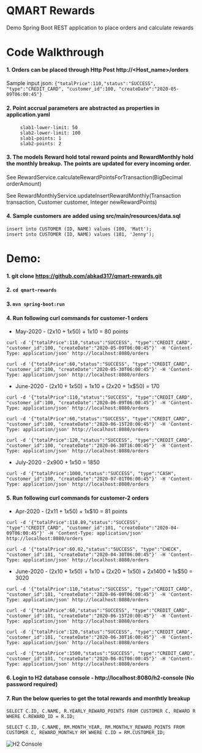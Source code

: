 # QMART Rewards
Demo Spring Boot REST application to place orders and calculate rewards

# Code Walkthrough
#### 1. Orders can be placed through Http Post http://<Host_name>/orders
Sample input json:
```{"totalPrice":110,"status":"SUCCESS", "type":"CREDIT_CARD", "customer_id":100, "createDate":"2020-05-09T06:00:45"}``` 
#### 2. Point accrual parameters are abstracted as properties in application.yaml
```rewards:
     slab1-lower-limit: 50
     slab2-lower-limit: 100
     slab1-points: 1
     slab2-points: 2
```
#### 3. The models Reward hold total reward points and RewardMonthly hold the monthly breakup. The points are updated for every incoming order.

See RewardService.calculateRewardPointsForTransaction(BigDecimal orderAmount)

See RewardMonthlyService.updateInsertRewardMonthly(Transaction transaction, Customer customer, Integer newRewardPoints)

#### 4. Sample customers are added using src/main/resources/data.sql

```
insert into CUSTOMER (ID, NAME) values (100, 'Matt');
insert into CUSTOMER (ID, NAME) values (101, 'Jenny');
```

# Demo:
#### 1. git clone https://github.com/abkad317/qmart-rewards.git
#### 2. ```cd qmart-rewards```
#### 3. ```mvn spring-boot:run```
#### 4. Run following curl commands for customer-1 orders

- May-2020 - (2x$10 + 1x$50) + 1x10 = 80 points

```curl -d '{"totalPrice":110,"status":"SUCCESS", "type":"CREDIT_CARD", "customer_id":100, "createDate":"2020-05-09T06:00:45"}' -H 'Content-Type: application/json' http://localhost:8080/orders```

```curl -d '{"totalPrice":60,"status":"SUCCESS", "type":"CREDIT_CARD", "customer_id":100, "createDate":"2020-05-30T06:00:45"}' -H 'Content-Type: application/json' http://localhost:8080/orders```

- June-2020 - (2x$10 + 1x$50) + 1x$10 + (2x$20 + 1x$50) = 170

```curl -d '{"totalPrice":110,"status":"SUCCESS", "type":"CREDIT_CARD", "customer_id":100, "createDate":"2020-06-09T06:00:45"}' -H 'Content-Type: application/json' http://localhost:8080/orders```

```curl -d '{"totalPrice":60,"status":"SUCCESS", "type":"CREDIT_CARD", "customer_id":100, "createDate":"2020-06-15T20:00:45"}' -H 'Content-Type: application/json' http://localhost:8080/orders```

```curl -d '{"totalPrice":120,"status":"SUCCESS", "type":"CREDIT_CARD", "customer_id":100, "createDate":"2020-06-30T16:00:45"}' -H 'Content-Type: application/json' http://localhost:8080/orders```

- July-2020 - 2x$900 + 1x$50 = 1850

```curl -d '{"totalPrice":1000,"status":"SUCCESS", "type":"CASH", "customer_id":100, "createDate":"2020-07-01T06:00:45"}' -H 'Content-Type: application/json' http://localhost:8080/orders```

#### 5. Run following curl commands for customer-2 orders

- Apr-2020 - (2x$11 + 1x$50) + 1x$10 = 81 points

```curl -d '{"totalPrice":110.89,"status":"SUCCESS", "type":"CREDIT_CARD", "customer_id":101, "createDate":"2020-04-09T06:00:45"}' -H 'Content-Type: application/json' http://localhost:8080/orders```

```curl -d '{"totalPrice":60.02,"status":"SUCCESS", "type":"CHECK", "customer_id":101, "createDate":"2020-04-30T06:00:45"}' -H 'Content-Type: application/json' http://localhost:8080/orders```

- June-2020 - (2x$10 + 1x$50) + 1x$10 + (2x$20 + 1x$50) + 2x$1400 + 1x$50 = 3020

```curl -d '{"totalPrice":110,"status":"SUCCESS", "type":"CREDIT_CARD", "customer_id":101, "createDate":"2020-06-09T06:00:45"}' -H 'Content-Type: application/json' http://localhost:8080/orders```

```curl -d '{"totalPrice":60,"status":"SUCCESS", "type":"CREDIT_CARD", "customer_id":101, "createDate":"2020-06-15T20:00:45"}' -H 'Content-Type: application/json' http://localhost:8080/orders```

```curl -d '{"totalPrice":120,"status":"SUCCESS", "type":"CREDIT_CARD", "customer_id":101, "createDate":"2020-06-30T16:00:45"}' -H 'Content-Type: application/json' http://localhost:8080/orders```

```curl -d '{"totalPrice":1500,"status":"SUCCESS", "type":"CREDIT_CARD", "customer_id":101, "createDate":"2020-06-01T06:00:45"}' -H 'Content-Type: application/json' http://localhost:8080/orders```


#### 6. Login to H2 database console - http://localhost:8080/h2-console (No password required)

#### 7. Run the below queries to get the total rewards and monthtly breakup

```SELECT C.ID, C.NAME, R.YEARLY_REWARD_POINTS FROM CUSTOMER C, REWARD R WHERE C.REWARD_ID = R.ID;```
      
```SELECT C.ID, C.NAME, RM.MONTH_YEAR, RM.MONTHLY_REWARD_POINTS FROM CUSTOMER C, REWARD_MONTHLY RM WHERE C.ID = RM.CUSTOMER_ID;```

![H2 Console](/images/h2-console.png)
